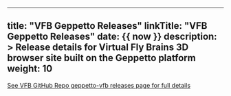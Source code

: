 
---
title: "VFB Geppetto Releases"
linkTitle: "VFB Geppetto Releases"
date: {{ now }}
description: >
  Release details for Virtual Fly Brains 3D browser site built on the Geppetto platform
weight: 10
---

[See VFB GitHub Repo geppetto-vfb releases page for full details](https://github.com/VirtualFlyBrain/geppetto-vfb/releases)

